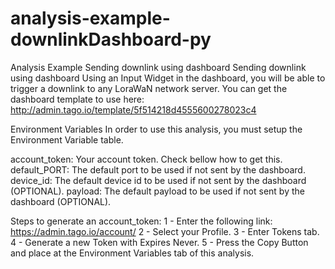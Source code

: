 # analysis-example-downlinkDashboard-py
Analysis Example Sending downlink using dashboard
 Sending downlink using dashboard
 Using an Input Widget in the dashboard, you will be able to trigger a downlink to
 any LoraWaN network server.
 You can get the dashboard template to use here: http://admin.tago.io/template/5f514218d4555600278023c4

 Environment Variables
 In order to use this analysis, you must setup the Environment Variable table.

 account_token: Your account token. Check bellow how to get this.
 default_PORT: The default port to be used if not sent by the dashboard.
 device_id: The default device id to be used if not sent by the dashboard (OPTIONAL).
 payload: The default payload to be used if not sent by the dashboard (OPTIONAL).

 Steps to generate an account_token:
 1 - Enter the following link: https://admin.tago.io/account/
 2 - Select your Profile.
 3 - Enter Tokens tab.
 4 - Generate a new Token with Expires Never.
 5 - Press the Copy Button and place at the Environment Variables tab of this analysis.

